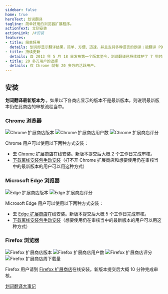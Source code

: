 ```yaml
---
sidebar: false
home: true
heroText: 划词翻译
tagline: 简单好用的浏览器扩展程序。
actionText: 立刻安装
actionLink: /#安装
features:
- title: 简单好用
  details: 划词即显示翻译结果，简单、方便、迅速，并且支持多种语言的朗读；能翻译 PDF 文档；支持有道翻译、百度翻译和谷歌翻译；提供浮窗、固定窗口、独立窗口等多种使用方式。
- title: 持续更新
  details: 自 2013 年 5 月 18 日发布第一个版本至今，划词翻译已持续维护了 7 年时间。
- title: 20 多万用户的选择
  details: 仅 Chrome 就有 20 多万的活跃用户。
---
```


## 安装

**划词翻译最新版本为 <LatestVersion />**。如果以下各商店显示的版本不是最新版本，则说明最新版本仍在此商店的审核流程当中。

### Chrome 浏览器

![Chrome 扩展商店版本](https://img.shields.io/chrome-web-store/v/ikhdkkncnoglghljlkmcimlnlhkeamad.svg?style=flat-square&label=版本)
![Chrome 扩展商店用户数](https://img.shields.io/chrome-web-store/d/ikhdkkncnoglghljlkmcimlnlhkeamad.svg?style=flat-square&label=用户数)
![Chrome 扩展商店评分](https://img.shields.io/chrome-web-store/rating/ikhdkkncnoglghljlkmcimlnlhkeamad?style=flat-square&label=评分)

Chrome 用户可以使用以下两种方式安装：

- 去 [Chrome 扩展商店](https://chrome.google.com/webstore/detail/ikhdkkncnoglghljlkmcimlnlhkeamad)在线安装。新版本提交后大概 2 个工作日完成审核。
- [下载离线安装包手动安装](./install.html)（打不开 Chrome 扩展商店和想要使用仍在审核当中的最新版本的用户可以用这种方式）

### Microsoft Edge 浏览器

![Edge 扩展商店版本](https://img.shields.io/static/v1?label=版本&message=v7.3.3&color=informational&style=flat-square)
![Edge 扩展商店评分](https://img.shields.io/static/v1?label=评分&message=4.6/5&color=success&style=flat-square)

Microsoft Edge 用户可以使用以下两种方式安装：

- 去 [Edge 扩展商店](https://microsoftedge.microsoft.com/addons/detail/oikmahiipjniocckomdccmplodldodja)在线安装。新版本提交后大概 5 个工作日完成审核。
- [下载离线安装包手动安装](./install.html)（想要使用仍在审核当中的最新版本的用户可以用这种方式）

### Firefox 浏览器

![Firefox 扩展商店版本](https://img.shields.io/amo/v/hcfy?style=flat-square&label=版本)
![Firefox 扩展商店用户数](https://img.shields.io/amo/users/hcfy?style=flat-square&label=用户数)
![Firefox 扩展商店评分](https://img.shields.io/amo/rating/hcfy?style=flat-square&label=评分)
![Firefox 扩展商店周下载量](https://img.shields.io/amo/dw/hcfy?style=flat-square&label=周下载量)

Firefox 用户请到 [Firefox 扩展商店](https://addons.mozilla.org/zh-CN/firefox/addon/hcfy/)在线安装。新版本提交后大概 10 分钟完成审核。

[划词翻译大事记](./histroy.html)

<global-footer />
